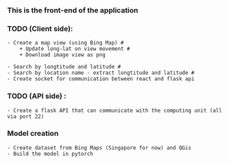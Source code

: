 ### This is the front-end of the application ###
### TODO (Client side): ###
	- Create a map view (using Bing Map) #
		+ Update long-lat on view movement #
		+ Download image view as png

	- Search by longtitude and latitude # 
	- Search by location name - extract longtitude and latitude #
	- Create socket for communication between react and flask api


### TODO (API side) : ###
	- Create a flask API that can communicate with the computing unit (all via port 22)

### Model creation ###
	- Create dataset from Bing Maps (Singapore for now) and QGis
	- Build the model in pytorch
